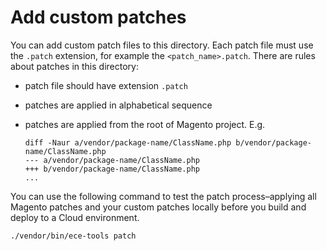 # Add custom patches

You can add custom patch files to this directory. Each patch file must use the `.patch` extension, for example the `<patch_name>.patch`.
There are rules about patches in this directory:
 - patch file should have extension `.patch`
 - patches are applied in alphabetical sequence
 - patches are applied from the root of Magento project. E.g.
 
    ```
    diff -Naur a/vendor/package-name/ClassName.php b/vendor/package-name/ClassName.php
    --- a/vendor/package-name/ClassName.php
    +++ b/vendor/package-name/ClassName.php
    ...
    ```
    
You can use the following command to test the patch process–applying all Magento patches and your custom patches  locally before you build and deploy to a Cloud environment.
``` 
./vendor/bin/ece-tools patch
```

